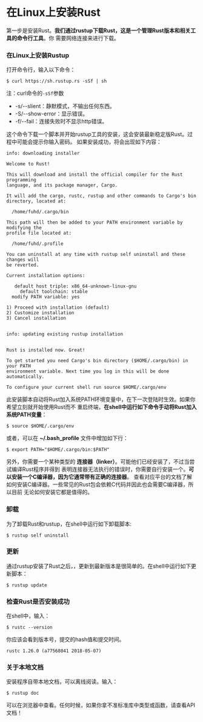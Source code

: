 在Linux上安装Rust
================================================================================
第一步是安装Rust。**我们通过rustup下载Rust，这是一个管理Rust版本和相关工具的命令行工具**。你
需要网络连接来进行下载。

### 在Linux上安装Rustup
打开命令行，输入以下命令：
```shell
$ curl https://sh.rustup.rs -sSf | sh
```
注：curl命令的`-sSf`参数
+ -s/--slient：静默模式，不输出任何东西。
+ -S/--show-error：显示错误。
+ -f/--fail：连接失败时不显示http错误。

这个命令下载一个脚本并开始rustup工具的安装，这会安装最新稳定版Rust。过程中可能会提示你输入密码。
如果安装成功，将会出现如下内容：
```
info: downloading installer

Welcome to Rust!

This will download and install the official compiler for the Rust programming
language, and its package manager, Cargo.

It will add the cargo, rustc, rustup and other commands to Cargo's bin
directory, located at:

  /home/fuhd/.cargo/bin

This path will then be added to your PATH environment variable by modifying the
profile file located at:

  /home/fuhd/.profile

You can uninstall at any time with rustup self uninstall and these changes will
be reverted.

Current installation options:

   default host triple: x86_64-unknown-linux-gnu
     default toolchain: stable
  modify PATH variable: yes

1) Proceed with installation (default)
2) Customize installation
3) Cancel installation


info: updating existing rustup installation


Rust is installed now. Great!

To get started you need Cargo's bin directory ($HOME/.cargo/bin) in your PATH
environment variable. Next time you log in this will be done automatically.

To configure your current shell run source $HOME/.cargo/env
```
此安装脚本自动将Rust加入系统PATH环境变量中，在下一次登陆时生效。如果你希望立刻就开始使用Rust而不
重启终端，**在shell中运行如下命令手动将Rust加入系统PATH变量**：
```shell
$ source $HOME/.cargo/env
```
或者，可以在 **~/.bash_profile** 文件中增加如下行：
```shell
$ export PATH="$HOME/.cargo/bin:$PATH"
```
另外，你需要一个某种类型的 **连接器（linker）**。可能他们已经安装了，不过当尝试编译Rust程序并得到
表明连接器无法执行的错误时，你需要自行安装一个。**可以安装一个C编译器，因为它通常带有正确的连接器**。
查看对应平台的文档了解如何安装C编译器。一些常见的Rust包会依赖C代码并因此也会需要C编译器，所以目前
无论如何安装它都是值得的。

### 卸载
为了卸载Rust和rustup，在shell中运行如下卸载脚本:
```shell
$ rustup self uninstall
```

### 更新
通过rustup安装了Rust之后，，更新到最新版本是很简单的。在shell中运行如下更新脚本：
```shell
$ rustup update
```

### 检查Rust是否安装成功
在shell中，输入：
```shell
$ rustc --version
```
你应该会看到版本号，提交的hash值和提交时间。
```
rustc 1.26.0 (a77568041 2018-05-07)
```

### 关于本地文档
安装程序自带本地文档，可以离线阅读。输入：
```shell
$ rustup doc
```
可以在浏览器中查看。任何时候，如果你拿不准标准库中类型或函数，请查看API文档！
